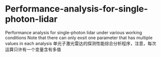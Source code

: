 # Performance-analysis-for-single-photon-lidar
Performance analysis for single-photon lidar under various working conditions
Note that there can only exsit one parameter that has multiple values in each analysis
单光子激光雷达的探测性能综合分析程序，注意，每次运算只许有一个变量含有多值
